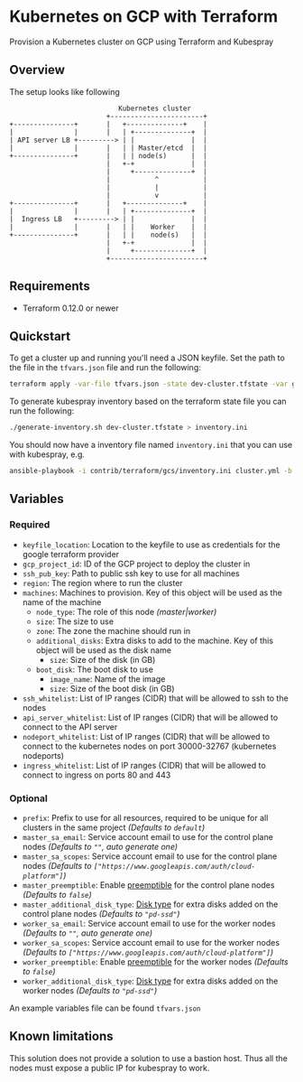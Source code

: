 # Kubernetes on GCP with Terraform

Provision a Kubernetes cluster on GCP using Terraform and Kubespray

## Overview

The setup looks like following

```text
                           Kubernetes cluster
                        +-----------------------+
+---------------+       |   +--------------+    |
|               |       |   | +--------------+  |
| API server LB +---------> | |              |  |
|               |       |   | | Master/etcd  |  |
+---------------+       |   | | node(s)      |  |
                        |   +-+              |  |
                        |     +--------------+  |
                        |           ^           |
                        |           |           |
                        |           v           |
+---------------+       |   +--------------+    |
|               |       |   | +--------------+  |
|  Ingress LB   +---------> | |              |  |
|               |       |   | |    Worker    |  |
+---------------+       |   | |    node(s)   |  |
                        |   +-+              |  |
                        |     +--------------+  |
                        +-----------------------+
```

## Requirements

* Terraform 0.12.0 or newer

## Quickstart

To get a cluster up and running you'll need a JSON keyfile.
Set the path to the file in the `tfvars.json` file and run the following:

```bash
terraform apply -var-file tfvars.json -state dev-cluster.tfstate -var gcp_project_id=<ID of your GCP project> -var keyfile_location=<location of the json keyfile>
```

To generate kubespray inventory based on the terraform state file you can run the following:

```bash
./generate-inventory.sh dev-cluster.tfstate > inventory.ini
```

You should now have a inventory file named `inventory.ini` that you can use with kubespray, e.g.

```bash
ansible-playbook -i contrib/terraform/gcs/inventory.ini cluster.yml -b -v
```

## Variables

### Required

* `keyfile_location`: Location to the keyfile to use as credentials for the google terraform provider
* `gcp_project_id`: ID of the GCP project to deploy the cluster in
* `ssh_pub_key`: Path to public ssh key to use for all machines
* `region`: The region where to run the cluster
* `machines`: Machines to provision. Key of this object will be used as the name of the machine
  * `node_type`: The role of this node *(master|worker)*
  * `size`: The size to use
  * `zone`: The zone the machine should run in
  * `additional_disks`: Extra disks to add to the machine. Key of this object will be used as the disk name
    * `size`: Size of the disk (in GB)
  * `boot_disk`: The boot disk to use
    * `image_name`: Name of the image
    * `size`: Size of the boot disk (in GB)
* `ssh_whitelist`: List of IP ranges (CIDR) that will be allowed to ssh to the nodes
* `api_server_whitelist`: List of IP ranges (CIDR) that will be allowed to connect to the API server
* `nodeport_whitelist`: List of IP ranges (CIDR) that will be allowed to connect to the kubernetes nodes on port 30000-32767 (kubernetes nodeports)
* `ingress_whitelist`: List of IP ranges (CIDR) that will be allowed to connect to ingress on ports 80 and 443

### Optional

* `prefix`: Prefix to use for all resources, required to be unique for all clusters in the same project *(Defaults to `default`)*
* `master_sa_email`: Service account email to use for the control plane nodes *(Defaults to `""`, auto generate one)*
* `master_sa_scopes`: Service account email to use for the control plane nodes *(Defaults to `["https://www.googleapis.com/auth/cloud-platform"]`)*
* `master_preemptible`: Enable [preemptible](https://cloud.google.com/compute/docs/instances/preemptible)
  for the control plane nodes *(Defaults to `false`)*
* `master_additional_disk_type`: [Disk type](https://cloud.google.com/compute/docs/disks/#disk-types)
  for extra disks added on the control plane nodes *(Defaults to `"pd-ssd"`)*
* `worker_sa_email`: Service account email to use for the worker nodes *(Defaults to `""`, auto generate one)*
* `worker_sa_scopes`: Service account email to use for the worker nodes *(Defaults to `["https://www.googleapis.com/auth/cloud-platform"]`)*
* `worker_preemptible`: Enable [preemptible](https://cloud.google.com/compute/docs/instances/preemptible)
  for the worker nodes *(Defaults to `false`)*
* `worker_additional_disk_type`: [Disk type](https://cloud.google.com/compute/docs/disks/#disk-types)
  for extra disks added on the worker nodes *(Defaults to `"pd-ssd"`)*

An example variables file can be found `tfvars.json`

## Known limitations

This solution does not provide a solution to use a bastion host. Thus all the nodes must expose a public IP for kubespray to work.
